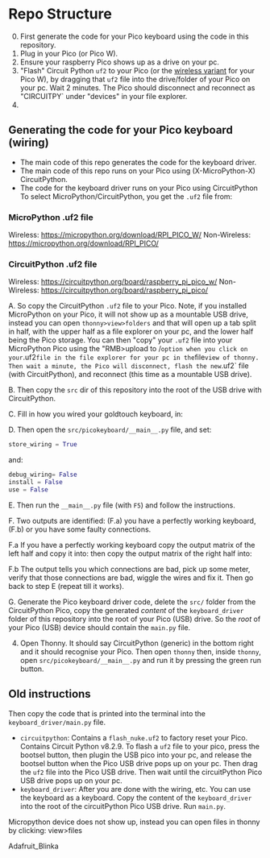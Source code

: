 # Repo Structure



0. First generate the code for your Pico keyboard using the code in this repository.
1. Plug in your Pico (or Pico W).
2. Ensure your raspberry Pico shows up as a drive on your pc.
3. "Flash" Circuit Python `uf2` to your Pico (or the [wireless variant](https://circuitpython.org/board/raspberry_pi_pico_w/) for your Pico W), by dragging that `uf2` file into the drive/folder of your Pico on your pc. Wait 2 minutes. The Pico should disconnect and reconnect as "CIRCUITPY` under "devices" in your file explorer.
4. 



## Generating the code for your Pico keyboard (wiring)
 - The main code of this repo generates the code for the keyboard driver.
 - The main code of this repo runs on your Pico using (X-MicroPython-X) CircuitPython.
 - The code for the keyboard driver runs on your Pico using CircuitPython
To select MicroPython/CircuitPython, you get the `.uf2` file from:
 ### MicroPython .uf2 file
 Wireless: https://micropython.org/download/RPI_PICO_W/
 Non-Wireless: https://micropython.org/download/RPI_PICO/

 ### CircuitPython .uf2 file
 Wireless: https://circuitpython.org/board/raspberry_pi_pico_w/
 Non-Wireless: https://circuitpython.org/board/raspberry_pi_pico/


A. So copy the CircuitPython `.uf2` file to your Pico. Note, if you installed 
MicroPython on your Pico, it will not show up as a mountable USB drive, instead
you can open `thonny>view>folders` and that will open up a tab split in half,
with the upper half as a file explorer on your pc, and the lower half being
the Pico storage. You can then "copy" your `.uf2` file into your MicroPython 
Pico using the "RMB>upload to /` option when you click on your `.uf2` file in
the file explorer for your pc in the `file` view of thonny. Then wait a minute,
the Pico will disconnect, flash the new `.uf2` file (with CircuitPython), and 
reconnect (this time as a mountable USB drive).

B. Then copy the `src` dir of this repository into the root of the USB drive with 
CircuitPython. 

C. Fill in how you wired your goldtouch keyboard, in:

D. Then open the `src/picokeyboard/__main__.py` file, and set:
```py
store_wiring = True
```
and:
```py
debug_wiring= False
install = False
use = False
```

E. Then run the `__main__.py` file (with `F5`) and follow the instructions.


F. Two outputs are identified: (F.a) you have a perfectly working keyboard, 
(F.b) or you  have some faulty connections. 

F.a If you have a perfectly working 
keyboard copy the output matrix of the left half and copy it into:
<TODO>
then copy the output matrix of the right half into:
<TODO>

F.b The output tells you which connections are bad, pick up some meter, verify
that those connections are bad, wiggle the wires and fix it. Then go back to 
step E (repeat till it works). 

G. Generate the Pico keyboard driver code, delete the `src/` folder from the 
CircuitPython Pico, copy the generated *content* of the  `keyboard_driver` folder of this repository into the root of your Pico (USB) drive. So the *root* of your Pico (USB) device should contain the `main.py` file.

4. Open Thonny. It should say CircuitPython (generic) in the bottom right and it should recognise your Pico.
Then open `thonny` then, inside `thonny`, open `src/picokeyboard/__main__.py` and run it by pressing the green run button.


## Old instructions
Then copy the code that is printed into the terminal into the `keyboard_driver/main.py` file.
- `circuitpython`: Contains a `flash_nuke.uf2` to factory reset your Pico. Contains Circuit Python v8.2.9. To flash a `uf2` file to your pico, press the bootsel button, then plugin the USB pico into your pc, and release the bootsel button when the Pico USB drive pops up on your pc. Then drag the `uf2` file into the Pico USB drive. Then wait until the circuitPython Pico USB drive pops up on your pc.
- `keyboard_driver`: After you are done with the wiring, etc. You can use the keyboard as a keyboard. Copy the content of the `keyboard_driver` into the root of the circuitPython Pico USB drive. Run `main.py`.


Micropython device does not show up, instead you can open files in thonny by clicking: view>files

Adafruit_Blinka
